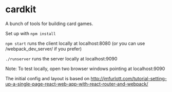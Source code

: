 # cardkit
A bunch of tools for building card games.

Set up with `npm install`

`npm start` runs the client locally at localhost:8080 (or you can use /webpack_dev_server/ if you prefer)

`./runserver` runs the server locally at localhost:9090

Note: To test locally, open two browser windows pointing at localhost:9090

The initial config and layout is based on http://jmfurlott.com/tutorial-setting-up-a-single-page-react-web-app-with-react-router-and-webpack/
